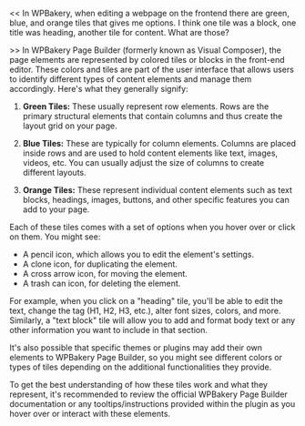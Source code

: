 

<<
In WPBakery, when editing a webpage on the frontend there are green, blue, and orange tiles that gives me options. I think one tile was a block, one title was heading, another tile for content. What are those?

\>>
In WPBakery Page Builder (formerly known as Visual Composer), the page elements are represented by colored tiles or blocks in the front-end editor. These colors and tiles are part of the user interface that allows users to identify different types of content elements and manage them accordingly. Here's what they generally signify:

1. **Green Tiles:** These usually represent row elements. Rows are the primary structural elements that contain columns and thus create the layout grid on your page.

2. **Blue Tiles:** These are typically for column elements. Columns are placed inside rows and are used to hold content elements like text, images, videos, etc. You can usually adjust the size of columns to create different layouts.

3. **Orange Tiles:** These represent individual content elements such as text blocks, headings, images, buttons, and other specific features you can add to your page.

Each of these tiles comes with a set of options when you hover over or click on them. You might see:

- A pencil icon, which allows you to edit the element's settings.
- A clone icon, for duplicating the element.
- A cross arrow icon, for moving the element.
- A trash can icon, for deleting the element.

For example, when you click on a "heading" tile, you'll be able to edit the text, change the tag (H1, H2, H3, etc.), alter font sizes, colors, and more. Similarly, a "text block" tile will allow you to add and format body text or any other information you want to include in that section.

It's also possible that specific themes or plugins may add their own elements to WPBakery Page Builder, so you might see different colors or types of tiles depending on the additional functionalities they provide.

To get the best understanding of how these tiles work and what they represent, it's recommended to review the official WPBakery Page Builder documentation or any tooltips/instructions provided within the plugin as you hover over or interact with these elements.
